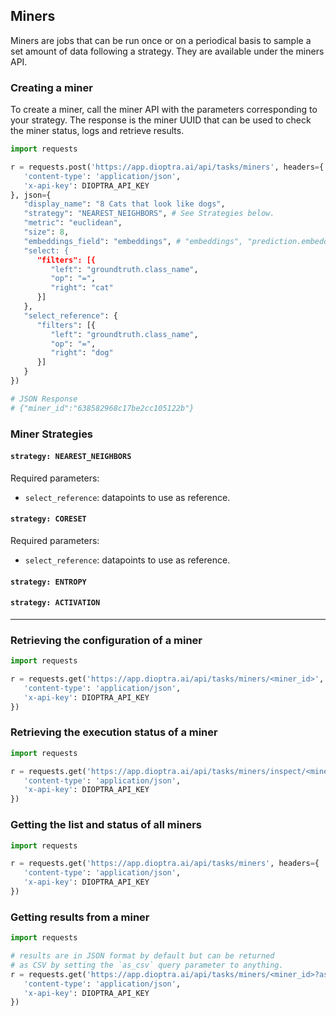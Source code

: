 ## Miners

Miners are jobs that can be run once or on a periodical basis to sample a set amount of data following a strategy. 
They are available under the miners API.

### Creating a miner 

To create a miner, call the miner API with the parameters corresponding to your strategy. 
The response is the miner UUID that can be used to check the miner status, logs and retrieve results.

```python
import requests

r = requests.post('https://app.dioptra.ai/api/tasks/miners', headers={
   'content-type': 'application/json',
   'x-api-key': DIOPTRA_API_KEY
}, json={
   "display_name": "8 Cats that look like dogs",
   "strategy": "NEAREST_NEIGHBORS", # See Strategies below.
   "metric": "euclidean",
   "size": 8,
   "embeddings_field": "embeddings", # "embeddings", "prediction.embeddings", etc
   "select: {
      "filters": [{
         "left": "groundtruth.class_name",
         "op": "=",
         "right": "cat"
      }]
   },
   "select_reference": {
      "filters": [{
         "left": "groundtruth.class_name",
         "op": "=",
         "right": "dog"
      }]
   }
})

# JSON Response
# {"miner_id":"638582968c17be2cc105122b"}

```

### Miner Strategies

#### `strategy: NEAREST_NEIGHBORS`
Required parameters:
   * `select_reference`: datapoints to use as reference.

#### `strategy: CORESET`
Required parameters:
   * `select_reference`: datapoints to use as reference.

#### `strategy: ENTROPY`

#### `strategy: ACTIVATION`
   

---

### Retrieving the configuration of a miner 

```python
import requests

r = requests.get('https://app.dioptra.ai/api/tasks/miners/<miner_id>', headers={
   'content-type': 'application/json',
   'x-api-key': DIOPTRA_API_KEY
})
```

### Retrieving the execution status of a miner

```python
import requests

r = requests.get('https://app.dioptra.ai/api/tasks/miners/inspect/<miner_id>', headers={
   'content-type': 'application/json',
   'x-api-key': DIOPTRA_API_KEY
})
```

### Getting the list and status of all miners

```python
import requests

r = requests.get('https://app.dioptra.ai/api/tasks/miners', headers={
   'content-type': 'application/json',
   'x-api-key': DIOPTRA_API_KEY
})
```

### Getting results from a miner

```python
import requests

# results are in JSON format by default but can be returned
# as CSV by setting the `as_csv` query parameter to anything.
r = requests.get('https://app.dioptra.ai/api/tasks/miners/<miner_id>?as_csv=yep', headers={
   'content-type': 'application/json',
   'x-api-key': DIOPTRA_API_KEY
})
```
